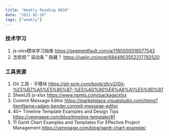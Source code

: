```yaml
---
title: "Weekly Reading 0020"
date: "2021-02-28"
tags: ["weekly"]
---
```

### 技术学习
1. js-xlsx模块学习指南 https://segmentfault.com/a/1190000018077543
2. 怎麽把＂滚动条＂隐藏？ https://juejin.cn/post/6844903552217792520

### 工具资源
1. Git 工具 - 子模块 https://git-scm.com/book/zh/v2/Git-%E5%B7%A5%E5%85%B7-%E5%AD%90%E6%A8%A1%E5%9D%97
2. SheetJS js-xlsx https://www.npmjs.com/package/xlsx
3. Commit Message Editor https://marketplace.visualstudio.com/items?itemName=adam-bender.commit-message-editor
4. 40+ Timeline Template Examples and Design Tips https://venngage.com/blog/timeline-template/#1
5. 11 Gantt Chart Examples and Templates For Effective Project Management https://venngage.com/blog/gantt-chart-example/